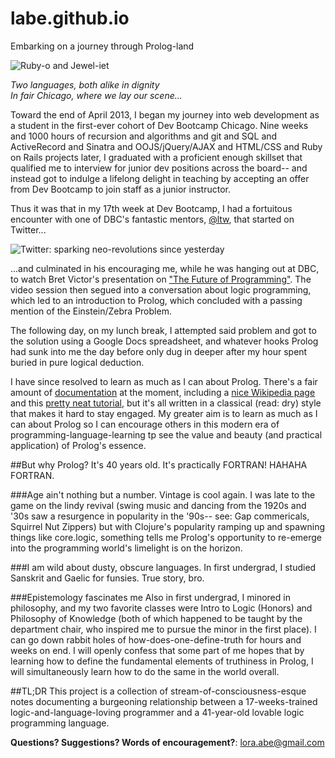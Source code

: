 labe.github.io
==============

Embarking on a journey through Prolog-land

![Ruby-o and Jewel-iet](http://i.minus.com/idchwaJJgWvmv.png)

*Two languages, both alike in dignity  
In fair Chicago, where we lay our scene...*

Toward the end of April 2013, I began my journey into web development as a student in the first-ever cohort of Dev Bootcamp Chicago. Nine weeks and 1000 hours of recursion and algorithms and git and SQL and ActiveRecord and Sinatra and OOJS/jQuery/AJAX and HTML/CSS and Ruby on Rails projects later, I graduated with a proficient enough skillset that qualified me to interview for junior dev positions across the board-- and instead got to indulge a lifelong delight in teaching by accepting an offer from Dev Bootcamp to join staff as a junior instructor.

Thus it was that in my 17th week at Dev Bootcamp, I had a fortuitous encounter with one of DBC's fantastic mentors, <a href="https://github.com/ltw" class="user-mention">@ltw</a>, that started on Twitter...

![Twitter: sparking neo-revolutions since yesterday](http://i.minus.com/ijkMFRw6yNVIO.png)

...and culminated in his encouraging me, while he was hanging out at DBC, to watch Bret Victor's presentation on <a href="http://worrydream.com/dbx">"The Future of Programming"</a>. The video session then segued into a conversation about logic programming, which led to an introduction to Prolog, which concluded with a passing mention of the Einstein/Zebra Problem.

The following day, on my lunch break, I attempted said problem and got to the solution using a Google Docs spreadsheet, and whatever hooks Prolog had sunk into me the day before only dug in deeper after my hour spent buried in pure logical deduction.

I have since resolved to learn as much as I can about Prolog. There's a fair amount of [documentation](http://www.swi-prolog.org/download/stable/doc/SWI-Prolog-6.4.1.pdf) at the moment, including a [nice Wikipedia page](http://en.wikipedia.org/wiki/Prolog) and this [pretty neat tutorial](http://www.csupomona.edu/~jrfisher/www/prolog_tutorial/contents.html), but it's all written in a classical (read: dry) style that makes it hard to stay engaged. My greater aim is to learn as much as I can about Prolog so I can encourage others in this modern era of programming-language-learning tp see the value and beauty (and practical application) of Prolog's essence.

##But why Prolog? It's 40 years old. It's practically FORTRAN! HAHAHA FORTRAN.

###Age ain't nothing but a number.
Vintage is cool again. I was late to the game on the lindy revival (swing music and dancing from the 1920s and '30s saw a resurgence in popularity in the '90s-- see: Gap commericals, Squirrel Nut Zippers) but with Clojure's popularity ramping up and spawning things like core.logic, something tells me Prolog's opportunity to re-emerge into the programming world's limelight is on the horizon.

###I am wild about dusty, obscure languages.
In first undergrad, I studied Sanskrit and Gaelic for funsies. True story, bro.

###Epistemology fascinates me
Also in first undergrad, I minored in philosophy, and my two favorite classes were Intro to Logic (Honors) and Philosophy of Knowledge (both of which happened to be taught by the department chair, who inspired me to pursue the minor in the first place). I can go down rabbit holes of how-does-one-define-truth for hours and weeks on end. I will openly confess that some part of me hopes that by learning how to define the fundamental elements of truthiness in Prolog, I will simultaneously learn how to do the same in the world overall.

##TL;DR
This project is a collection of stream-of-consciousness-esque notes documenting a burgeoning relationship between a 17-weeks-trained logic-and-language-loving programmer and a 41-year-old lovable logic programming language.

**Questions? Suggestions? Words of encouragement?**: lora.abe@gmail.com
